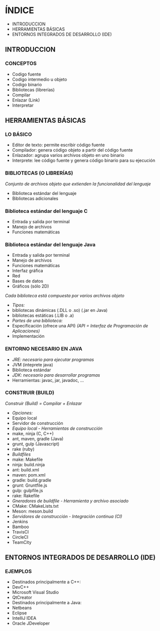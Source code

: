 # ÍNDICE
* INTRODUCCION
* HERRAMIENTAS BÁSICAS
* ENTORNOS INTEGRADOS DE DESARROLLO (IDE)


## INTRODUCCION
### CONCEPTOS
* Codigo fuente
* Codigo intermedio u objeto
* Codigo binario
* Bibliotecas (librerías)
* Compilar
* Enlazar (Link)
* Interpretar

## HERRAMIENTAS BÁSICAS
### LO BÁSICO
* Editor de texto: permite escribir código fuente
* Compilador: genera código objeto a partir del código fuente
* Enlazador: agrupa varios archivos objeto en uno binario
* Interprete: lee código fuente y genera código binario para su ejecución

### BIBLIOTECAS (O LIBRERÍAS)
_Conjunto de archivos objeto que extienden la funcionalidad del lenguaje_
* Biblioteca estándar del lenguaje
* Bibliotecas adicionales

### Biblioteca estándar del lenguaje C
* Entrada y salida por terminal
* Manejo de archivos
* Funciones matemáticas
### Biblioteca estándar del lenguaje Java
* Entrada y salida por terminal
* Manejo de archivos
* Funciones matemáticas
* Interfaz gráfica
* Red
* Bases de datos
* Gráficos (sólo 2D)
   
_Cada biblioteca está compuesta por varios archivos objeto_
* _Tipos:_
 * bibliotecas dinámicas (.DLL o .so) (.jar en Java)
 * bibliotecas estáticas (.LIB o .a)
* _Partes de una biblioteca:_
 * Especificación (ofrece una API)  _(API = Interfaz de Programación de Aplicaciones)_
 * Implementación
  
  ### ENTORNO NECESARIO EN JAVA
  * _JRE: necesario para ejecutar programas_
   * JVM (inteprete java)
   * Biblioteca estándar
  * _JDK: necesario para desarrollar programas_
   * Herramientas: javac, jar, javadoc, ...
   
  ### CONSTRUIR (BUILD) 
  _Construir (Build) = Compilar + Enlazar_
  * _Opciones:_
   * Equipo local
   * Servidor de construcción
  * _Equipo local - Herramientas de construcción_
   * make, ninja (C, C++)
   * ant, maven, gradle (Java)
   * grunt, gulp (Javascript)
   * rake (ruby)
  * _Buildfiles_
   * make: Makefile
   * ninja: build.ninja
   * ant: build.xml
   * maven: pom.xml
   * gradle: build.gradle
   * grunt: Gruntfile.js
   * gulp: gulpfile.js
   * rake: Rakefile
  * _Gneradores de buildfile - Herramienta y archivo asociado_
   * CMake: CMakeLists.txt
   * Meson: meson.build
  * _Servidores de construcción - Integración continua (CI)_
   * Jenkins
   * Bamboo
   * TravisCI
   * CircleCI
   * TeamCity
## ENTORNOS INTEGRADOS DE DESARROLLO (IDE)
 ### EJEMPLOS
 * Destinados principalmente a C++:
  * DevC++
  * Microsoft Visual Studio
  * QtCreator
 * Destinados principalmente a Java:
  * Netbeans
  * Eclipse
  * IntelliJ IDEA
  * Oracle JDeveloper
